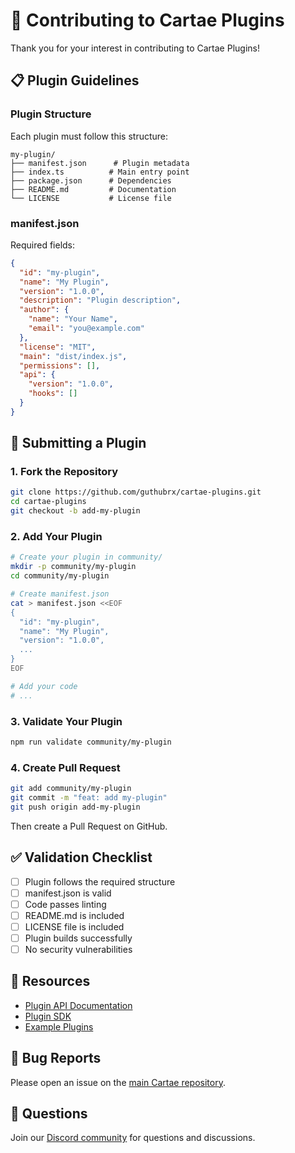 # 🤝 Contributing to Cartae Plugins

Thank you for your interest in contributing to Cartae Plugins!

## 📋 Plugin Guidelines

### Plugin Structure

Each plugin must follow this structure:

```
my-plugin/
├── manifest.json      # Plugin metadata
├── index.ts          # Main entry point
├── package.json      # Dependencies
├── README.md         # Documentation
└── LICENSE           # License file
```

### manifest.json

Required fields:

```json
{
  "id": "my-plugin",
  "name": "My Plugin",
  "version": "1.0.0",
  "description": "Plugin description",
  "author": {
    "name": "Your Name",
    "email": "you@example.com"
  },
  "license": "MIT",
  "main": "dist/index.js",
  "permissions": [],
  "api": {
    "version": "1.0.0",
    "hooks": []
  }
}
```

## 🚀 Submitting a Plugin

### 1. Fork the Repository

```bash
git clone https://github.com/guthubrx/cartae-plugins.git
cd cartae-plugins
git checkout -b add-my-plugin
```

### 2. Add Your Plugin

```bash
# Create your plugin in community/
mkdir -p community/my-plugin
cd community/my-plugin

# Create manifest.json
cat > manifest.json <<EOF
{
  "id": "my-plugin",
  "name": "My Plugin",
  "version": "1.0.0",
  ...
}
EOF

# Add your code
# ...
```

### 3. Validate Your Plugin

```bash
npm run validate community/my-plugin
```

### 4. Create Pull Request

```bash
git add community/my-plugin
git commit -m "feat: add my-plugin"
git push origin add-my-plugin
```

Then create a Pull Request on GitHub.

## ✅ Validation Checklist

- [ ] Plugin follows the required structure
- [ ] manifest.json is valid
- [ ] Code passes linting
- [ ] README.md is included
- [ ] LICENSE file is included
- [ ] Plugin builds successfully
- [ ] No security vulnerabilities

## 📖 Resources

- [Plugin API Documentation](https://docs.cartae.app/api)
- [Plugin SDK](https://www.npmjs.com/package/@cartae/plugin-sdk)
- [Example Plugins](./official/)

## 🐛 Bug Reports

Please open an issue on the [main Cartae repository](https://github.com/guthubrx/cartae/issues).

## 💬 Questions

Join our [Discord community](https://discord.gg/cartae) for questions and discussions.
